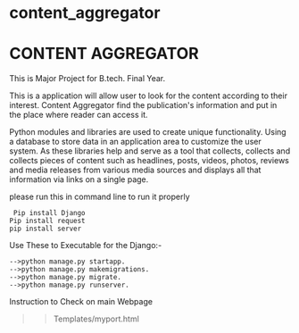 
# content_aggregator
# CONTENT AGGREGATOR 
This is Major Project for B.tech. Final Year.

This is a application will allow user to look for the content according
to their interest. Content Aggregator find the publication's information
and put in the place where reader can access it.


Python modules and libraries are used to create unique functionality.
Using a database to store data in an application area to customize the 
user system. As these libraries help and serve as a tool that collects,
collects and collects pieces of content such as headlines, posts, 
videos, photos, reviews and media releases from various media sources 
and displays all that information via links on a single page.

please run this in command line to run it properly

     Pip install Django
    Pip install request
    pip install server

Use These to Executable for the Django:-

    -->python manage.py startapp.
    -->python manage.py makemigrations.
    -->python manage.py migrate.
    -->python manage.py runserver.
    

Instruction to Check on main Webpage 
>>Templates/myport.html

